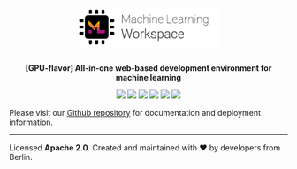 <h1 align="center">
    <a href="https://github.com/khulnasoft/ml-station" title="ML Workspace Home">
    <img width=50% alt="" src="https://github.com/khulnasoft/ml-station/raw/main/docs/images/ml-station-logo.png"> </a>
    <br>
</h1>

<p align="center">
    <strong>[GPU-flavor] All-in-one web-based development environment for machine learning</strong>
</p>

<p align="center">
<a href="https://hub.docker.com/r/khulnasoft/ml-station-gpu" title="Docker Image Version"><img src="https://images.microbadger.com/badges/version/khulnasoft/ml-station-gpu.svg"></a>
<a href="https://hub.docker.com/r/khulnasoft/ml-station-gpu" title="Docker Image Metadata"><img src="https://images.microbadger.com/badges/image/khulnasoft/ml-station-gpu.svg"></a>
<a href="https://hub.docker.com/r/khulnasoft/ml-station-gpu" title="Docker Pulls"><img src="https://img.shields.io/docker/pulls/khulnasoft/ml-station-gpu.svg"></a>
    <a href="https://github.com/khulnasoft/ml-station/blob/main/LICENSE" title="ML Workspace License"><img src="https://img.shields.io/badge/License-Apache%202.0-green.svg"></a>
    <a href="https://gitter.im/khulnasoft/ml-station" title="Chat on Gitter"><img src="https://badges.gitter.im/khulnasoft/ml-station.svg"></a>
    <a href="https://twitter.com/khulnasoft" title="KhulnaSoft on Twitter"><img src="https://img.shields.io/twitter/follow/khulnasoft.svg?style=social"></a>
</p>

Please visit our [Github repository](https://github.com/khulnasoft/ml-station#gpu-flavor) for documentation and deployment information.

---

Licensed **Apache 2.0**. Created and maintained with ❤️ by developers from Berlin.
